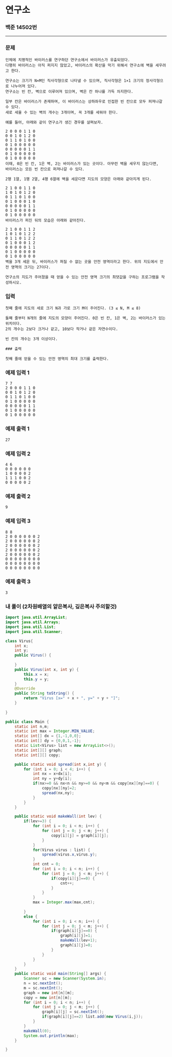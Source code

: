 # 연구소

### 백준 14502번

-------

### 문제

    인체에 치명적인 바이러스를 연구하던 연구소에서 바이러스가 유출되었다. 
    다행히 바이러스는 아직 퍼지지 않았고, 바이러스의 확산을 막기 위해서 연구소에 벽을 세우려고 한다.

    연구소는 크기가 N×M인 직사각형으로 나타낼 수 있으며, 직사각형은 1×1 크기의 정사각형으로 나누어져 있다. 
    연구소는 빈 칸, 벽으로 이루어져 있으며, 벽은 칸 하나를 가득 차지한다. 

    일부 칸은 바이러스가 존재하며, 이 바이러스는 상하좌우로 인접한 빈 칸으로 모두 퍼져나갈 수 있다. 
    새로 세울 수 있는 벽의 개수는 3개이며, 꼭 3개를 세워야 한다.

    예를 들어, 아래와 같이 연구소가 생긴 경우를 살펴보자.

    2 0 0 0 1 1 0
    0 0 1 0 1 2 0
    0 1 1 0 1 0 0
    0 1 0 0 0 0 0
    0 0 0 0 0 1 1
    0 1 0 0 0 0 0
    0 1 0 0 0 0 0
    이때, 0은 빈 칸, 1은 벽, 2는 바이러스가 있는 곳이다. 아무런 벽을 세우지 않는다면, 
    바이러스는 모든 빈 칸으로 퍼져나갈 수 있다.

    2행 1열, 1행 2열, 4행 6열에 벽을 세운다면 지도의 모양은 아래와 같아지게 된다.

    2 1 0 0 1 1 0
    1 0 1 0 1 2 0
    0 1 1 0 1 0 0
    0 1 0 0 0 1 0
    0 0 0 0 0 1 1
    0 1 0 0 0 0 0
    0 1 0 0 0 0 0
    바이러스가 퍼진 뒤의 모습은 아래와 같아진다.

    2 1 0 0 1 1 2
    1 0 1 0 1 2 2
    0 1 1 0 1 2 2
    0 1 0 0 0 1 2
    0 0 0 0 0 1 1
    0 1 0 0 0 0 0
    0 1 0 0 0 0 0
    벽을 3개 세운 뒤, 바이러스가 퍼질 수 없는 곳을 안전 영역이라고 한다. 위의 지도에서 안전 영역의 크기는 27이다.

    연구소의 지도가 주어졌을 때 얻을 수 있는 안전 영역 크기의 최댓값을 구하는 프로그램을 작성하시오.

### 입력

    첫째 줄에 지도의 세로 크기 N과 가로 크기 M이 주어진다. (3 ≤ N, M ≤ 8)

    둘째 줄부터 N개의 줄에 지도의 모양이 주어진다. 0은 빈 칸, 1은 벽, 2는 바이러스가 있는 위치이다. 
    2의 개수는 2보다 크거나 같고, 10보다 작거나 같은 자연수이다.

    빈 칸의 개수는 3개 이상이다.

    ### 출력

    첫째 줄에 얻을 수 있는 안전 영역의 최대 크기를 출력한다.

### 예제 입력 1 

    7 7
    2 0 0 0 1 1 0
    0 0 1 0 1 2 0
    0 1 1 0 1 0 0
    0 1 0 0 0 0 0
    0 0 0 0 0 1 1
    0 1 0 0 0 0 0
    0 1 0 0 0 0 0

### 예제 출력 1 

    27

### 예제 입력 2 

    4 6
    0 0 0 0 0 0
    1 0 0 0 0 2
    1 1 1 0 0 2
    0 0 0 0 0 2

### 예제 출력 2 

    9

### 예제 입력 3 

    8 8
    2 0 0 0 0 0 0 2
    2 0 0 0 0 0 0 2
    2 0 0 0 0 0 0 2
    2 0 0 0 0 0 0 2
    2 0 0 0 0 0 0 2
    0 0 0 0 0 0 0 0
    0 0 0 0 0 0 0 0
    0 0 0 0 0 0 0 0

### 예제 출력 3 

    3

### 내 풀이 (2차원배열의 얕은복사, 깊은복사 주의할것)

```java
import java.util.ArrayList;
import java.util.Arrays;
import java.util.List;
import java.util.Scanner;

class Virus{
	int x;
	int y;
	public Virus() {
		
	}
	public Virus(int x, int y) {
		this.x = x;
		this.y = y;
	}
	@Override
	public String toString() {
		return "Virus [x=" + x + ", y=" + y + "]";
	}
	
}

public class Main {
	static int n,m;
	static int max = Integer.MIN_VALUE;
	static int[] dx = {1,-1,0,0};
	static int[] dy = {0,0,1,-1};
	static List<Virus> list = new ArrayList<>();
	static int[][] graph;
	static int[][] copy;

	public static void spread(int x,int y) {
		for (int i = 0; i < 4; i++) {
			int nx = x+dx[i];
			int ny = y+dy[i];
			if(nx>=0 && nx<n && ny>=0 && ny<m && copy[nx][ny]==0) {
				copy[nx][ny]=2;
				spread(nx,ny);
			}
		}
	}

	public static void makeWall(int lev) {
		if(lev>=3) {
			for (int i = 0; i < n; i++) {
				for (int j = 0; j < m; j++) {
					copy[i][j] = graph[i][j];
				}
			}
			for(Virus virus : list) {
				spread(virus.x,virus.y);
			}
			int cnt = 0;
			for (int i = 0; i < n; i++) {
				for (int j = 0; j < m; j++) {
					if(copy[i][j]==0) {
						cnt++;
					}
				}
			}
			max = Integer.max(max,cnt);
			
		}
		else {
			for (int i = 0; i < n; i++) {
				for (int j = 0; j < m; j++) {
					if(graph[i][j]==0) {
						graph[i][j]=1;
						makeWall(lev+1);
						graph[i][j]=0;
					}
				}
			}
		}
	}
	public static void main(String[] args) {
		Scanner sc = new Scanner(System.in);
		n = sc.nextInt();
		m = sc.nextInt();
		graph = new int[n][m];
		copy = new int[n][m];
		for (int i = 0; i < n; i++) {
			for (int j = 0; j < m; j++) {
				graph[i][j] = sc.nextInt();
				if(graph[i][j]==2) list.add(new Virus(i,j));
			}
		}
		makeWall(0);	
		System.out.println(max);
	}

}

```
